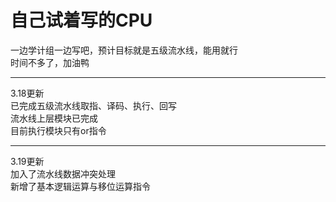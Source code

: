 # 自己试着写的CPU  
一边学计组一边写吧，预计目标就是五级流水线，能用就行  
时间不多了，加油鸭  

--------  
3.18更新  
已完成五级流水线取指、译码、执行、回写  
流水线上层模块已完成  
目前执行模块只有or指令  

--------  
3.19更新  
加入了流水线数据冲突处理  
新增了基本逻辑运算与移位运算指令  
